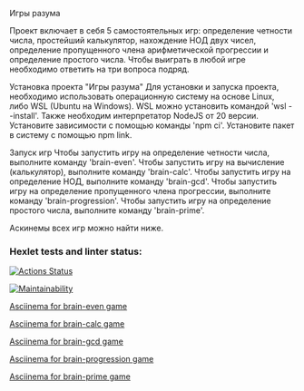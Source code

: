 Игры разума

Проект включает в себя 5 самостоятельных игр: определение четности числа, простейший калькулятор, нахождение НОД двух чисел, определение пропущенного члена арифметической прогрессии и определение простого числа. Чтобы выиграть в любой игре необходимо ответить на три вопроса подряд.

Установка проекта "Игры разума"
Для установки и запуска проекта, необходимо использовать операционную систему на основе Linux, либо WSL (Ubuntu на Windows). 
WSL можно установить командой 'wsl --install'. 
Также необходим интерпретатор NodeJS от 20 версии.
Установите зависимости с помощью команды 'npm ci'.
Установите пакет в систему с помощью npm link.

Запуск игр
Чтобы запустить игру на определение четности числа, выполните команду 'brain-even'.
Чтобы запустить игру на вычисление (калькулятор), выполните команду 'brain-calc'.
Чтобы запустить игру на определение НОД, выполните команду 'brain-gcd'.
Чтобы запустить игру на определение пропущенного члена прогрессии, выполните команду 'brain-progression'.
Чтобы запустить игру на определение простого числа, выполните команду 'brain-prime'.

Аскинемы всех игр можно найти ниже.

### Hexlet tests and linter status:
[![Actions Status](https://github.com/Naryzhnaia/qa-auto-engineer-javascript-project-44/actions/workflows/hexlet-check.yml/badge.svg)](https://github.com/Naryzhnaia/qa-auto-engineer-javascript-project-44/actions)

[![Maintainability](https://api.codeclimate.com/v1/badges/c38087b8153cd04532d1/maintainability)](https://codeclimate.com/github/Naryzhnaia/qa-auto-engineer-javascript-project-44/maintainability)

[Asciinema for brain-even game](https://asciinema.org/a/86ZdR1ip8BSSUwJuPh6CHjrrE)

[Asciinema for brain-calc game](https://asciinema.org/a/5M4z2gdp8k1a8M4U2PgHmv58d)

[Asciinema for brain-gcd game](https://asciinema.org/a/WxubN3sWDGkeAgIINr02XwKze)

[Asciinema for brain-progression game](https://asciinema.org/a/bvULHE4hATBeusYIxsTfJ5Mif)

[Asciinema for brain-prime game](https://asciinema.org/a/M8fWhdPHYugUuIk6zIV1K4gUa)